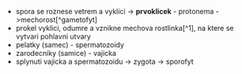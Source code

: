 - spora se roznese vetrem a vyklici -> **prvoklicek** - protonema ->mechorost[^gametofyt] 
- prokel vyklici, odumre a vznikne mechova rostlinka[^1], na ktere se vytvari pohlavni utvary
- pelatky (samec) - spermatozoidy
- zarodecniky (samice) - vajicka
- splynuti vajicka a spermatozoidu -> zygota -> sporofyt